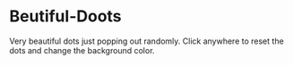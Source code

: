 # Beutiful-Doots
Very beautiful dots just popping out randomly. Click anywhere to reset the dots and change the background color.
